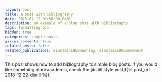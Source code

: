 ```yaml
---
layout: post
title: a post with bibliography
date: 2023-07-12 09:56:00-0400
description: an example of a blog post with bibliography
tags: formatting bib
hidden: true
categories: sample-posts
giscus_comments: true
related_posts: false
related_publications: einstein1950meaning, einstein1905movement
---
```

This post shows how to add bibliography to simple blog posts. If you would like something more academic, check the [distill style post]({% post_url 2018-12-22-distill %}).
